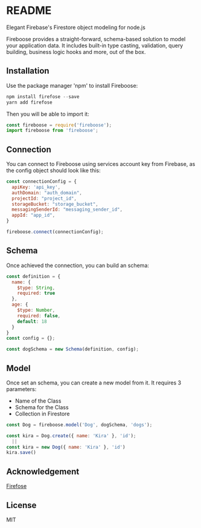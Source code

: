 # README

Elegant Firebase's Firestore object modeling for node.js

Fireboose provides a straight-forward, schema-based solution to model your 
application data. It includes built-in type casting, validation, query 
building, business logic hooks and more, out of the box.

## Installation 

Use the package manager 'npm' to install Fireboose:

```js
npm install firefose --save
yarn add firefose
```
Then you will be able to import it:

```js
const fireboose = require('fireboose');
import fireboose from 'fireboose';
```

## Connection

You can connect to Fireboose using services account key from Firebase,
as the config object should look like this:

```js
const connectionConfig = {
  apiKey: 'api_key',
  authDomain: "auth_domain",
  projectId: "project_id",
  storageBucket: "storage_bucket",
  messagingSenderId: "messaging_sender_id",
  appId: "app_id",
}

fireboose.connect(connectionConfig);
```

## Schema

Once achieved the connection, you can build an schema:

```js
const definition = {
  name: {
    $type: String,
    required: true
  },
  age: {
    $type: Number,
    required: false,
    default: 18
  }
}
const config = {};

const dogSchema = new Schema(definition, config);
```

## Model

Once set an schema, you can create a new model from it.
It requires 3 parameters:
  - Name of the Class
  - Schema for the Class
  - Collection in Firestore

```js
const Dog = fireboose.model('Dog', dogSchema, 'dogs');

const kira = Dog.create({ name: 'Kira' }, 'id');
  ||
const kira = new Dog({ name: 'Kira' }, 'id')
kira.save()
```

## Acknowledgement

[Firefose](https://www.npmjs.com/package/firefose)

## License

MIT